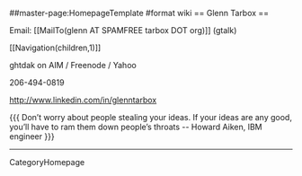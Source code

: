 ##master-page:HomepageTemplate
#format wiki
== Glenn Tarbox ==

Email: [[MailTo(glenn AT SPAMFREE tarbox DOT org)]] (gtalk)

[[Navigation(children,1)]]

ghtdak on AIM / Freenode / Yahoo

206-494-0819

http://www.linkedin.com/in/glenntarbox

{{{
Don’t worry about people stealing your ideas. If your ideas
are any good, you’ll have to ram them down people’s throats 
-- Howard Aiken, IBM engineer
}}}

----
CategoryHomepage
